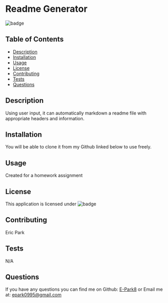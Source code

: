 
# Readme Generator
![badge](https://img.shields.io/badge/license-MIT-blue.svg)

## Table of Contents 
- [Description](#description)
- [Installation](#installation)
- [Usage](#usage)
- [License](#license)
- [Contributing](#contributing)
- [Tests](#tests)
- [Questions](#questions)

## Description 
Using user input, it can automatically markdown a readme file with appropriate headers and information. 


## Installation 
You will be able to clone it from my Github linked below to use freely.

## Usage 
Created for a homework assignment 

## License
This application is licensed under ![badge](https://img.shields.io/badge/license-MIT-blue.svg)

## Contributing 
Eric Park

## Tests
N/A

## Questions
If you have any questions you can find me on Github: [E-Park8](https://github.com/E-Park8)
or Email me at: epark0995@gmail.com
